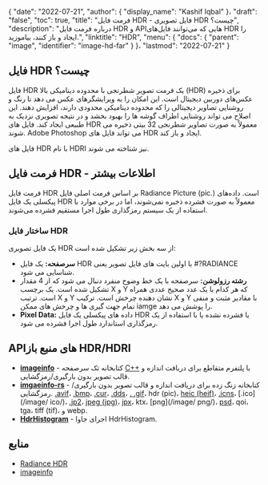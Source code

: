 {
  "date": "2022-07-21",
  "author": {
    "display_name": "Kashif Iqbal"
}،
  "draft": "false",
  "toc": true,
  "title": "فرمت فایل HDR - فایل تصویری HDR چیست؟",
  "description": "درباره فرمت فایل HDR و APIهایی که می‌توانند فایل‌های HDR را ایجاد و باز کنند، بیاموزید.",
  "linktitle": "HDR",
  "menu": {
    "docs": {
      "parent": "image",
      "identifier": "image-hd-far"
}
}،
  "lastmod": "2022-07-21"
}

## فایل HDR چیست؟

فایل HDR یک فرمت تصویر شطرنجی با محدوده دینامیکی بالا (HDR) برای ذخیره عکس‌های دوربین دیجیتال است. این امکان را به ویرایشگرهای عکس می دهد تا رنگ و روشنایی تصاویر دیجیتالی را که محدوده دینامیکی محدودی دارند، افزایش دهند. این اصلاح می تواند روشنایی اطراف گوشه ها را بهبود بخشد و در نتیجه تصویری نزدیک به طبیعی ایجاد کند. فایل های HDR معمولاً به صورت تصاویر شطرنجی 32 بیتی ذخیره می شوند. Adobe Photoshop می تواند فایل های HDR ایجاد و باز کند.

فایل های HDR با نام HDRI نیز شناخته می شوند.

## فرمت فایل HDR - اطلاعات بیشتر

فرمت فایل HDR بر اساس فرمت اصلی فایل Radiance Picture (pic.) است. داده‌های پیکسلی یک فایل HDR معمولاً به صورت فشرده ذخیره نمی‌شوند، اما در برخی موارد با استفاده از یک سیستم رمزگذاری طول اجرا مستقیم فشرده می‌شوند.

### ساختار فایل HDR

یک فایل تصویری HDR از سه بخش زیر تشکیل شده است:

 * **سرصفحه:** یک فایل HDR با اولین بایت های فایل تصویر یعنی #?RADIANCE شناسایی می شود.
 * **رشته رزولوشن:** سرصفحه با یک خط وضوح منفرد دنبال می شود که از 4 مقدار تشکیل شده است. یک برچسب X و Y که هر کدام با یک عدد صحیح عددی همراه است. ترتیب X و Y نشان دهنده چرخش است. ترکیب X و Y با مقادیر مثبت و منفی تمام جهت گیری ها و چرخش های ممکن iamge را پوشش می دهد.
 * **Pixel Data:** داده های پیکسلی یک فایل HDR یا فشرده نشده یا با استفاده از یک رمزگذاری استاندارد طول اجرا فشرده می شود.

## APIهای منبع باز HDR/HDRI

 * **[imageinfo](https://github.com/xiaozhuai/imageinfo)** - کتابخانه تک سرصفحه [C++](/programming/cpp/) با پلتفرم متقاطع برای دریافت اندازه و قالب تصویر بدون بارگیری/رمزگشایی.
 * **[imgaeinfo-rs](https://github.com/xiaozhuai/imageinfo-rs)** - کتابخانه زنگ زده برای دریافت اندازه و قالب تصویر بدون بارگیری/رمزگشایی. [.avif](/image/avif/)، [.bmp](/image/bmp/)، [.cur](/image/cur/)، [.dds](/image/dds/)، [. .gif](/image/gif/)، hdr (pic)، [heic (heif)](/image/heic/)، [.icns](/image/icns/)، [.ico](/image/ ico/)، [.jp2](/image/jp2/)، [jpeg (jpg)](/image/jpeg/)، [jpx](/image/jpx/)، ktx، [png](/image/ png/)، [psd](/image/psd/)، qoi، tga، tiff (tif)، و webp.
 * **[HdrHistogram](https://github.com/HdrHistogram/HdrHistogram)** - اجرای جاوا HdrHistogram.

## منابع

 * [Radiance HDR](http://paulbourke.net/dataformats/pic/)
 * [imageinfo](https://github.com/xiaozhuai/imageinfo)

